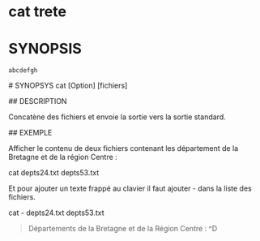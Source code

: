 # cat trete


# SYNOPSIS


`abcdefgh`




# SYNOPSYS
 cat [Option] [fichiers]


## DESCRIPTION

Concatène des fichiers et envoie la sortie vers la sortie standard.

## EXEMPLE

Afficher le contenu de deux fichiers contenant 
les département de la Bretagne et de la région Centre :

cat depts24.txt depts53.txt

Et pour ajouter un texte frappé au clavier il faut ajouter - dans la liste des fichiers.

cat - depts24.txt  depts53.txt
> Départements de la Bretagne et de la Région Centre :
>^D


